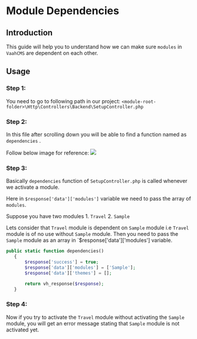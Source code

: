 # Module Dependencies

## Introduction

This guide will help you to understand how we can make sure `modules` in `VaahCMS` are dependent on each other.

## Usage

### Step 1:
You need to go to following path in our project:
`<module-root-folder>\Http\Controllers\Backend\SetupController.php`

### Step 2:
In this file after scrolling down you will be able to find a function named as `dependencies` .   

Follow below image for reference:
<img src="/images/dependencies-1.png">

### Step 3:
Basically `dependencies` function of `SetupController.php` is called whenever we activate a module.

Here in ``` $response['data']['modules'] ``` variable we need to pass the array of `modules`.

Suppose you have two modules 1. `Travel` 2. `Sample`

Lets consider that  `Travel` module is dependent on `Sample` module i.e `Travel` module is of no use without `Sample` module.
Then you need to pass the `Sample` module as an array in `$response['data']['modules'] variable.

 ```php
 public static function dependencies()
    {
        $response['success'] = true;
        $response['data']['modules'] = ['Sample'];
        $response['data']['themes'] = [];

        return vh_response($response);
    }

```


### Step 4:
Now if you try to activate the `Travel` module without activating the `Sample` module, you will get an 
error message stating that `Sample` module is not activated yet.


